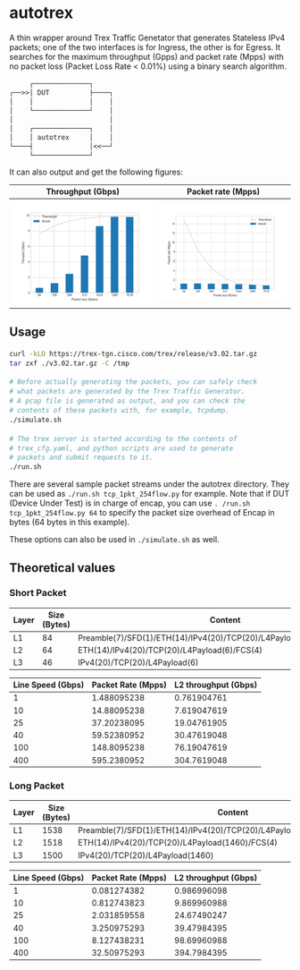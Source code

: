 # autotrex

A thin wrapper around Trex Traffic Genetator that
generates Stateless IPv4 packets; one of the two
interfaces is for Ingress, the other is for Egress.
It searches for the maximum throughput (Gpps) and
packet rate (Mpps) with no packet loss (Packet Loss
Rate < 0.01%) using a binary search algorithm.

```text
     ┌──────────────┐
┌──>>│ DUT          ├────┐
│    │              │    │
│    └──────────────┘    │
│                        │
│    ┌──────────────┐    │
│    │ autotrex     │    │
└────┤              │<<──┘
     └──────────────┘
```

It can also output and get the following figures:

Throughput (Gbps)          |  Packet rate (Mpps)
:-------------------------:|:-------------------------:
![](docs/Gbps.png)         |  ![](docs/Mpps.png)

## Usage

```bash
curl -kLO https://trex-tgn.cisco.com/trex/release/v3.02.tar.gz
tar zxf ./v3.02.tar.gz -C /tmp

# Before actually generating the packets, you can safely check
# what packets are generated by the Trex Traffic Generator.
# A pcap file is generated as output, and you can check the
# contents of these packets with, for example, tcpdump.
./simulate.sh

# The trex server is started according to the contents of
# trex_cfg.yaml, and python scripts are used to generate
# packets and submit requests to it.
./run.sh
```

There are several sample packet streams under the autotrex
directory. They can be used as `./run.sh tcp_1pkt_254flow.py`
for example. Note that if DUT (Device Under Test) is in charge
of encap, you can use `. /run.sh tcp_1pkt_254flow.py 64`
to specify the packet size overhead of Encap in bytes
(64 bytes in this example).

These options can also be used in `./simulate.sh` as well.

## Theoretical values

### Short Packet

| Layer | Size (Bytes) | Content                                                                 |
|-------|--------------|-------------------------------------------------------------------------|
| L1    | 84           | Preamble(7)/SFD(1)/ETH(14)/IPv4(20)/TCP(20)/L4Payload(6)/FCS(4)/IGP(12) |
| L2    | 64           | ETH(14)/IPv4(20)/TCP(20)/L4Payload(6)/FCS(4)                            |
| L3    | 46           | IPv4(20)/TCP(20)/L4Payload(6)                                           |

| Line Speed (Gbps) | Packet Rate (Mpps) | L2 throughput (Gbps) |
|-------------------|--------------------|----------------------|
| 1                 | 1.488095238        | 0.761904761          |
| 10                | 14.88095238        | 7.619047619          |
| 25                | 37.20238095        | 19.04761905          |
| 40                | 59.52380952        | 30.47619048          |
| 100               | 148.8095238        | 76.19047619          |
| 400               | 595.2380952        | 304.7619048          |

### Long Packet

| Layer | Size (Bytes) | Content                                                                    |
|-------|--------------|----------------------------------------------------------------------------|
| L1    | 1538         | Preamble(7)/SFD(1)/ETH(14)/IPv4(20)/TCP(20)/L4Payload(1460)/FCS(4)/IGP(12) |
| L2    | 1518         | ETH(14)/IPv4(20)/TCP(20)/L4Payload(1460)/FCS(4)                            |
| L3    | 1500         | IPv4(20)/TCP(20)/L4Payload(1460)                                           |

| Line Speed (Gbps) | Packet Rate (Mpps) | L2 throughput (Gbps) |
|-------------------|--------------------|----------------------|
| 1                 | 0.081274382        | 0.986996098          |
| 10                | 0.812743823        | 9.869960988          |
| 25                | 2.031859558        | 24.67490247          |
| 40                | 3.250975293        | 39.47984395          |
| 100               | 8.127438231        | 98.69960988          |
| 400               | 32.50975293        | 394.7984395          |
